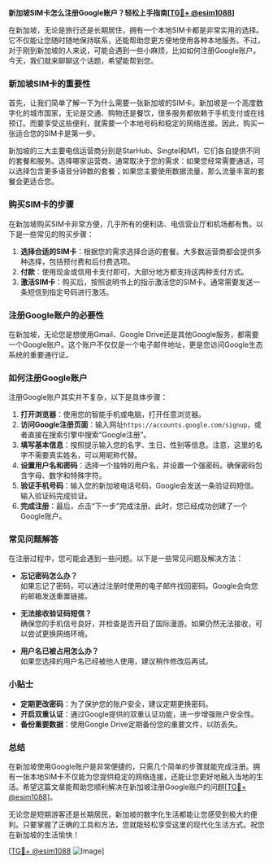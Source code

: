 **新加坡SIM卡怎么注册Google账户？轻松上手指南[[TG💪+ @esim1088](https://t.me/s/esim1088)]**

在新加坡，无论是旅行还是长期居住，拥有一个本地SIM卡都是非常实用的选择。它不仅能让您随时随地保持联系，还能帮助您更方便地使用各种本地服务。不过，对于刚到新加坡的人来说，可能会遇到一些小麻烦，比如如何注册Google账户。今天，我们就来聊聊这个话题，希望能帮到您。

### 新加坡SIM卡的重要性

首先，让我们简单了解一下为什么需要一张新加坡的SIM卡。新加坡是一个高度数字化的城市国家，无论是交通、购物还是餐饮，很多服务都依赖于手机支付或在线预订。而要享受这些便利，就需要一个本地号码和稳定的网络连接。因此，购买一张适合您的SIM卡是第一步。

新加坡的三大主要电信运营商分别是StarHub、Singtel和M1，它们各自提供不同的套餐和服务。选择哪家运营商，通常取决于您的需求：如果您经常需要通话，可以选择包含更多语音分钟数的套餐；如果您主要使用数据流量，那么流量丰富的套餐会更适合您。

### 购买SIM卡的步骤

在新加坡购买SIM卡非常方便，几乎所有的便利店、电信营业厅和机场都有售。以下是一些常见的购买步骤：

1. **选择合适的SIM卡**：根据您的需求选择合适的套餐。大多数运营商都会提供多种选择，包括预付费和后付费选项。
2. **付款**：使用现金或信用卡支付即可，大部分地方都支持这两种支付方式。
3. **激活SIM卡**：购买后，按照说明书上的指示激活您的SIM卡。通常需要发送一条短信到指定号码进行激活。

### 注册Google账户的必要性

在新加坡，无论您是想使用Gmail、Google Drive还是其他Google服务，都需要一个Google账户。这个账户不仅仅是一个电子邮件地址，更是您访问Google生态系统的重要通行证。

### 如何注册Google账户

注册Google账户其实并不复杂，以下是具体步骤：

1. **打开浏览器**：使用您的智能手机或电脑，打开任意浏览器。
2. **访问Google注册页面**：输入网址`https://accounts.google.com/signup`，或者直接在搜索引擎中搜索“Google注册”。
3. **填写基本信息**：按照提示输入您的名字、生日、性别等信息。注意，这里的名字不需要真实姓名，可以用昵称代替。
4. **设置用户名和密码**：选择一个独特的用户名，并设置一个强密码。确保密码包含字母、数字和特殊字符。
5. **验证手机号码**：输入您的新加坡电话号码，Google会发送一条验证码短信。输入验证码完成验证。
6. **完成注册**：最后，点击“下一步”完成注册。此时，您已经成功创建了一个Google账户。

### 常见问题解答

在注册过程中，您可能会遇到一些问题。以下是一些常见问题及解决方法：

- **忘记密码怎么办？**  
  如果忘记了密码，可以通过注册时使用的电子邮件找回密码。Google会向您的邮箱发送重置链接。

- **无法接收验证码短信？**  
  确保您的手机信号良好，并检查是否开启了国际漫游。如果仍然无法接收，可以尝试更换网络环境。

- **用户名已被占用怎么办？**  
  如果您选择的用户名已经被他人使用，建议稍作修改后再试。

### 小贴士

- **定期更改密码**：为了保护您的账户安全，建议定期更换密码。
- **开启双重认证**：通过Google提供的双重认证功能，进一步增强账户安全性。
- **备份重要数据**：使用Google Drive定期备份您的重要文件，以防丢失。

### 总结

在新加坡使用Google账户是非常便捷的，只需几个简单的步骤就能完成注册。拥有一张本地SIM卡不仅能为您提供稳定的网络连接，还能让您更好地融入当地的生活。希望这篇文章能帮助您顺利解决在新加坡注册Google账户的问题[[TG💪+ @esim1088](https://t.me/s/esim1088)]。

无论您是短期游客还是长期居民，新加坡的数字化生活都能让您感受到极大的便利。只要掌握了正确的工具和方法，您就能轻松享受这里的现代化生活方式。祝您在新加坡的生活愉快！

[[TG💪+ @esim1088](https://t.me/s/esim1088) ![Image](https://i.postimg.cc/4NQfJmqS/Snipaste-2025-05-13-00-14-12.png)]